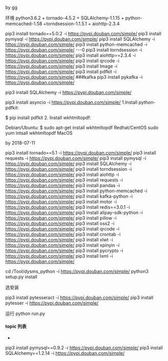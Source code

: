 by gg

环境
python3.6.2 + tornado-4.5.2 + SQLAlchemy-1.1.15 + python-memcached-1.58 +torndsession-1.1.5.1 + aiohttp-2.3.4

pip3 install tornado==5.0.2 -i https://pypi.douban.com/simple/
pip3 install pymysql -i https://pypi.douban.com/simple/
pip3 install SQLAlchemy -i https://pypi.douban.com/simple/
pip3 install python-memcached -i https://pypi.douban.com/simple/  ---0
pip3 install torndsession -i https://pypi.douban.com/simple/
pip3 install aiohttp==2.3.4 -i https://pypi.douban.com/simple/
pip3 install qrcode -i https://pypi.douban.com/simple/
pip3 install Image -i https://pypi.douban.com/simple/
pip3 install pdfkit -i https://pypi.douban.com/simple/
###kafka
pip3 install pykafka  -i https://pypi.douban.com/simple/

pip3 install SQLAlchemy -i https://pypi.douban.com/simple/

pip3 install asyncio -i https://pypi.douban.com/simple/
1.Install python-pdfkit:

$ pip install pdfkit
2. Install wkhtmltopdf:

Debian/Ubuntu:
$ sudo apt-get install wkhtmltopdf
Redhat/CentOS
sudo yum intsall wkhtmltopdf
MacOS


by 2018-07-11

pip3 install tornado==5.1 -i https://pypi.douban.com/simple/
pip3 install requests -i https://pypi.douban.com/simple/
pip3 install pymysql -i https://pypi.douban.com/simple/
pip3 install SQLAlchemy -i https://pypi.douban.com/simple/
pip3 install torndsession -i https://pypi.douban.com/simple/
pip3 install aiohttp -i https://pypi.douban.com/simple/
pip3 install requests -i https://pypi.douban.com/simple/
pip3 install pandas -i https://pypi.douban.com/simple/
pip3 install python-memcached -i https://pypi.douban.com/simple/
pip3 install kafka-python -i https://pypi.douban.com/simple/
pip3 install motor -i https://pypi.douban.com/simple/
pip3 install redis==3.0.1 -i https://pypi.douban.com/simple/
pip3 install alipay-sdk-python -i https://pypi.douban.com/simple/
pip3 install pillow -i https://pypi.douban.com/simple/
pip3 install oss2 -i https://pypi.douban.com/simple/
pip3 install qrcode -i https://pypi.douban.com/simple/
pip3 install crontab -i https://pypi.douban.com/simple/
pip3 install xlwt -i https://pypi.douban.com/simple/
pip3 install xpinyin -i https://pypi.douban.com/simple/
pip3 install pycrypto -i https://pypi.douban.com/simple/
pip3 install lxml -i https://pypi.douban.com/simple/


cd /Tool/dysms_python -i https://pypi.douban.com/simple/
python3 setup.py install


选安装

pip3 install pytesseract -i https://pypi.douban.com/simple/
pip3 install pytesser -i https://pypi.douban.com/simple/

运行
python run.py

####  topic 列表
*

pip3 install pymysql==0.9.2 -i https://pypi.douban.com/simple/
pip3 install SQLAlchemy==1.2.14 -i https://pypi.douban.com/simple/